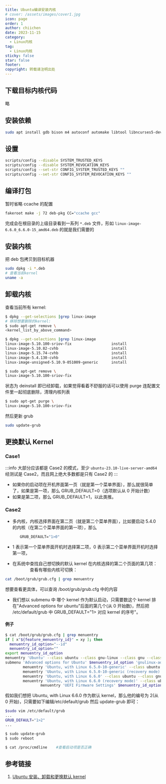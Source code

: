 ```yaml
---
title: Ubuntu编译安装内核
# cover: /assets/images/cover1.jpg
icon: page
order: 1
author: chiichen
date: 2023-11-15
category:
  - Linux内核
tag:
  - Linux内核
sticky: false
star: false
footer:
copyright: 转载请注明出处
---
```


## 下载目标内核代码

略

## 安装依赖

```bash
sudo apt install gdb bison m4 autoconf automake libtool libncurses5-dev build-essential fakeroot debhelper libelf-dev
```

## 设置

```bash
scripts/config --disable SYSTEM_TRUSTED_KEYS
scripts/config --disable SYSTEM_REVOCATION_KEYS
scripts/config --set-str CONFIG_SYSTEM_TRUSTED_KEYS ""
scripts/config --set-str CONFIG_SYSTEM_REVOCATION_KEYS ""
```

## 编译打包

暂时省略 ccache 的配置

```bash
fakeroot make -j 72 deb-pkg CC="ccache gcc"
```

完成会在根目录的上级目录看到一系列 `*.deb` 文件，形如 `linux-image-6.6.0_6.6.0-15_amd64.deb` 的就是我们需要的

## 安装内核

把 deb 包拷贝到目标机器

```bash
sudo dpkg -i *.deb
# 查看当前kernel
uname -a
```

## 卸载内核

查看当前所有 kernel:

```bash
$ dpkg --get-selections |grep linux-image
# 移除想要删除的kernel:
$ sudo apt-get remove \
<kernel_list_by_above_command>
```

```bash
$ dpkg --get-selections |grep linux-image
linux-image-5.10.100-sriov-fix                  install
linux-image-5.10.82-cvhb                        install
linux-image-5.15.74-cvhb                        install
linux-image-5.4.130-cvhb                        install
linux-image-unsigned-5.10.9-051009-generic      install

$ sudo apt-get remove \
linux-image-5.10.100-sriov-fix
```

状态为 deinstall 即已经卸载，如果觉得看着不舒服的话可以使用 purge 连配置文件里一起彻底删除，清理内核列表

```bash
$ sudo apt-get purge \
linux-image-5.10.100-sriov-fix
```

然后更新 grub

```bash
sudo update-grub
```

## 更换默认 Kernel

### Case1

:::info
大部分应该都是 Case2 的模式，至少 `ubuntu-23.10-live-server-amd64` 经测试是 Case2，而且网上绝大多数都是只有 Case2 的
:::

- 如果你的启动项在开机界面第一页（就是第一个菜单界面），那么就很简单了，如果是第一项，那么 GRUB_DEFAULT=0（选项默认从 0 开始计数）
- 如果是第二项，那么 GRUB_DEFAULT=1，以此类推。

### Case2

- 多内核，内核选择界面在第二页（就是第二个菜单界面），比如要启动 5.4.0 的内核（在第二个菜单界面的第一项），那么

```bash
　　　　GRUB_DEFAULT="1>0"
```

- 1 表示第一个菜单界面开机时选择第二项，0 表示第二个菜单界面开机时选择第一项，

- 在系统中查找自己想切换的默认 kernel 在内核选择的第二个页面的第几项：
  　　　　查看有哪些内核可切换：

```bash
cat /boot/grub/grub.cfg | grep menuentry
```

想要查看更具体，可以查询 /boot/grub/grub.cfg 中的内容

- 我们想以 submenu 中 哪个 kernel 作为默认启动，只需要数这个 kernel 排在"Advanced options for ubuntu"后面的第几个(从 0 开始数)，然后把 /etc/default/grub 中 GRUB_DEFAULT="1> 对应 kernel 的序号"。

#### 例子

```bash
$ cat /boot/grub/grub.cfg | grep menuentry
if [ x"${feature_menuentry_id}" = xy ]; then
  menuentry_id_option="--id"
  menuentry_id_option=""
export menuentry_id_option
menuentry 'Ubuntu' --class ubuntu --class gnu-linux --class gnu --class os $menuentry_id_option 'gnulinux-simple-dbceaf9c-37a8-4269-b300-d7e7f6794f10' {
submenu 'Advanced options for Ubuntu' $menuentry_id_option 'gnulinux-advanced-dbceaf9c-37a8-4269-b300-d7e7f6794f10' {
        menuentry 'Ubuntu, with Linux 6.5.0-10-generic' --class ubuntu --class gnu-linux --class gnu --class os $menuentry_id_option 'gnulinux-6.5.0-10-generic-advanced-dbceaf9c-37a8-4269-b300-d7e7f6794f10' {
        menuentry 'Ubuntu, with Linux 6.5.0-10-generic (recovery mode)' --class ubuntu --class gnu-linux --class gnu --class os $menuentry_id_option 'gnulinux-6.5.0-10-generic-recovery-dbceaf9c-37a8-4269-b300-d7e7f6794f10' {
        menuentry 'Ubuntu, with Linux 6.6.0' --class ubuntu --class gnu-linux --class gnu --class os $menuentry_id_option 'gnulinux-6.6.0-advanced-dbceaf9c-37a8-4269-b300-d7e7f6794f10' {
        menuentry 'Ubuntu, with Linux 6.6.0 (recovery mode)' --class ubuntu --class gnu-linux --class gnu --class os $menuentry_id_option 'gnulinux-6.6.0-recovery-dbceaf9c-37a8-4269-b300-d7e7f6794f10' {
                menuentry 'UEFI Firmware Settings' $menuentry_id_option 'uefi-firmware' {
```

假如我们想把 Ubuntu, with Linux 6.6.0 作为默认 kernel，那么他的编号为 2(从 0 开始)，只需要如下编辑/etc/default/grub 然后 update-grub 即可：

```bash
$sudo vim /etc/default/grub
...
GRUB_DEFAULT="1>2"
...

$ sudo update-grub
$ sudo reboot

$ cat /proc/cmdline    #查看启动项是否正确
```

## 参考链接

1. [Ubuntu 安装、卸载和更换默认 kernel](https://www.cnblogs.com/ArsenalfanInECNU/p/16952333.html)
